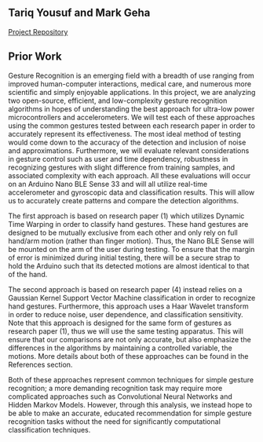 ## Tariq Yousuf and Mark Geha

[Project Repository](https://github.com/tariqryousuf/tariqryousuf.github.io) 

## Prior Work

Gesture Recognition is an emerging field with a breadth of use ranging from improved human-computer interactions, medical care, and numerous more scientific and simply enjoyable applications.
In this project, we are analyzing two open-source, efficient, and low-complexity gesture recognition algorithms in hopes of understanding the best approach for ultra-low power microcontrollers and accelerometers. We will test each of these approaches using the common gestures tested between each research paper in order to accurately represent its effectiveness. The most ideal method of testing would come down to the accuracy of the detection and inclusion of noise and approximations.  Furthermore, we will evaluate relevant considerations in gesture control such as user and time dependency, robustness in recognizing gestures with slight difference from training samples, and associated complexity with each approach. All these evaluations will occur on an Arduino Nano BLE Sense 33 and will all utilize real-time accelerometer and gyroscopic data and classification results. This will allow us to accurately create patterns and compare the detection algorithms.


The first approach is based on research paper (1) which utilizes Dynamic Time Warping in order to classify hand gestures. These hand gestures are designed to be mutually exclusive from each other and only rely on full hand/arm motion (rather than finger motion). Thus, the Nano BLE Sense will be mounted on the arm of the user during testing. To ensure that the margin of error is minimized during initial testing, there will be a secure strap to hold the Arduino such that its detected motions are almost identical to that of the hand.

The second approach is based on research paper (4) instead relies on a Gaussian Kernel Support Vector Machine classification in order to recognize hand gestures. Furthermore, this approach uses a Haar Wavelet transform in order to reduce noise, user dependence, and classification sensitivity. Note that this approach is designed for the same form of gestures as research paper (1), thus we will use the same testing apparatus. This will ensure that our comparisons are not only accurate, but also emphasize the differences in the algorithms by maintaining a controlled variable, the motions. More details about both of these approaches can be found in the References section.

Both of these approaches represent common techniques for simple gesture recognition; a more demanding recognition task may require more complicated approaches such as Convolutional
Neural Networks and Hidden Markov Models. However, through this analysis, we instead hope to be able to make an accurate, educated recommendation for simple gesture recognition tasks
without the need for significantly computational classification techniques.   

